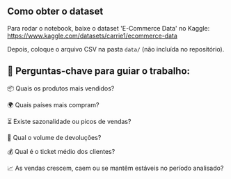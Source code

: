## Como obter o dataset

Para rodar o notebook, baixe o dataset 'E-Commerce Data' no Kaggle:  
https://www.kaggle.com/datasets/carrie1/ecommerce-data

Depois, coloque o arquivo CSV na pasta `data/` (não incluída no repositório).

## 🎯 Perguntas-chave para guiar o trabalho:
📦 Quais os produtos mais vendidos?

🌍 Quais países mais compram?

⏳ Existe sazonalidade ou picos de vendas?

🔄 Qual o volume de devoluções?

💰 Qual é o ticket médio dos clientes?

📈 As vendas crescem, caem ou se mantêm estáveis no período analisado?